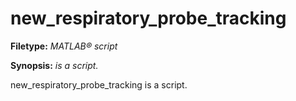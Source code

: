 # new_respiratory_probe_tracking

**Filetype:** _MATLAB&reg; script_

**Synopsis:** _is a script._

new_respiratory_probe_tracking is a script.

